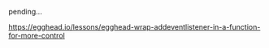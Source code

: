 pending...

https://egghead.io/lessons/egghead-wrap-addeventlistener-in-a-function-for-more-control
